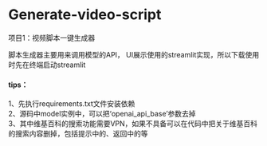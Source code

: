 # Generate-video-script
项目1：视频脚本一键生成器

脚本生成器主要用来调用模型的API，
UI展示使用的streamlit实现，所以下载使用时先在终端启动streamlit

#### **tips：**  
1、先执行requirements.txt文件安装依赖  
2、源码中model实例中，可以把‘openai_api_base’参数去掉  
3、其中维基百科的搜索功能需要VPN，如果不具备可以在代码中把关于维基百科的搜索内容删掉，包括提示中的、返回中的等  
